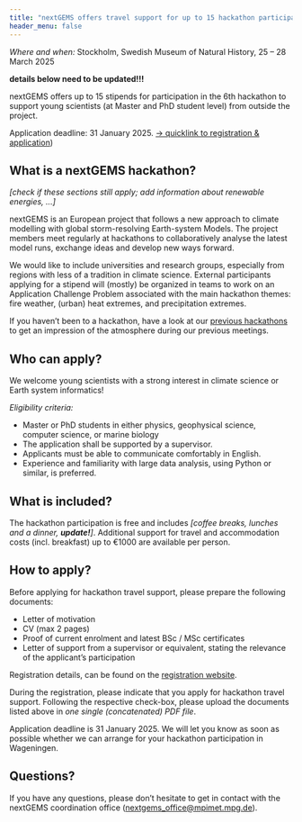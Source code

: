 ```yaml
---
title: "nextGEMS offers travel support for up to 15 hackathon participants"
header_menu: false
---
```


*Where and when:* Stockholm, Swedish Museum of Natural History, 25 – 28 March 2025

**details below need to be updated!!!**

nextGEMS offers up to 15 stipends for participation in the 6th hackathon to support young scientists (at Master and PhD student level) from outside the project.

Application deadline: 31 January 2025.
[-> quicklink to registration & application]())

## What is a nextGEMS hackathon?

*[check if these sections still apply; add information about renewable energies, ...]*

nextGEMS is an European project that follows a new approach to climate modelling with global storm-resolving Earth-system Models. The project members meet regularly at hackathons to collaboratively analyse the latest model runs, exchange ideas and develop new ways forward.

We would like to include universities and research groups, especially from regions with less of a tradition in climate science. External participants applying for a stipend will (mostly) be organized in teams to work on an Application Challenge Problem associated with the main hackathon themes: fire weather, (urban) heat extremes, and precipitation extremes.


If you haven’t been to a hackathon, have a look at our [previous hackathons](https://nextgems-h2020.eu/hackathon/) to get an impression of the atmosphere during our previous meetings.

## Who can apply?

We welcome young scientists with a strong interest in climate science or Earth system informatics!

*Eligibility criteria:*

- Master or PhD students in either physics, geophysical science, computer science, or marine biology
- The application shall be supported by a supervisor.
- Applicants must be able to communicate comfortably in English.
- Experience and familiarity with large data analysis, using Python or similar, is preferred.

## What is included?

The hackathon participation is free and includes *[coffee breaks, lunches and a dinner, **update!**]*. Additional support for travel and accommodation costs (incl. breakfast) up to €1000 are available per person.


## How to apply?

Before applying for hackathon travel support, please prepare the following documents:

- Letter of motivation
- CV (max 2 pages)
- Proof of current enrolment and latest BSc / MSc certificates
- Letter of support from a supervisor or equivalent, stating the relevance of the applicant’s participation

Registration details, can be found on the [registration website]().

During the registration, please indicate that you apply for hackathon travel support. Following the respective check-box, please upload the documents listed above in *one single (concatenated) PDF file*.

Application deadline is 31 January 2025.
We will let you know as soon as possible whether we can arrange for your hackathon participation in Wageningen.

## Questions?

If you have any questions, please don’t hesitate to get in contact with the nextGEMS coordination office (nextgems_office@mpimet.mpg.de).
